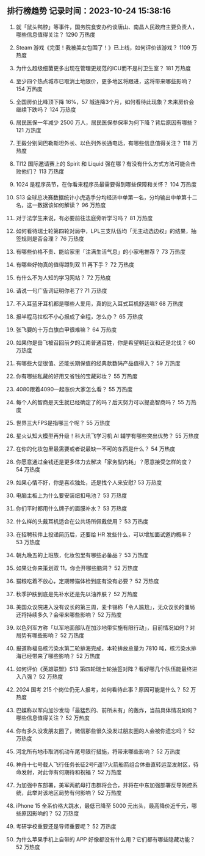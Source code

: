
## 排行榜趋势 记录时间：2023-10-24 15:38:16
  
  1. 就「鼠头鸭脖」等事件，国务院食安办约谈唐山、南昌人民政府主要负责人，哪些信息值得关注？ 1290 万热度
    
  2. Steam 游戏《完蛋！我被美女包围了！》已上线，如何评价该游戏？ 1109 万热度
    
  3. 为什么超级细菌更多出现在管理更规范的ICU而不是村卫生室？ 181 万热度
    
  4. 至少四个热点城市已取消土地限价，更多地区将跟进，这将带来哪些影响？ 154 万热度
    
  5. 全国房价比峰顶下降 16%，57 城连降3个月，如何看待此现象？未来房价会继续下跌吗？ 124 万热度
    
  6. 居民医保一年减少 2500 万人，居民医保参保率为何下降？背后原因有哪些？ 121 万热度
    
  7. 王毅分别同巴勒斯坦外长、以色列外长通电话，有哪些信息值得关注？ 118 万热度
    
  8. TI12 国际邀请赛上的 Spirit 和 Liquid 强在哪？有没有什么方式方法可能会击败他们？ 113 万热度
    
  9. 1024 是程序员节，在你看来程序员最需要得到哪些保障和关怀？ 104 万热度
    
  10. S13 全球总决赛数据统计小虎选手分均经济中单第一名，分均输出中单第十二名，这一数据该如何解读？ 96 万热度
    
  11. 对于法学生来说，有必要前往法庭旁听学习吗？ 81 万热度
    
  12. 如何看待瑞士轮第四轮对局中，LPL三支队伍均「无主动选边权」的结果，抽签规则是否合理？ 76 万热度
    
  13. 有哪些价格不贵、能给家里「注满生活气息」的小家电推荐？ 73 万热度
    
  14. 有哪些好物真的值得蹲到双 11 再下手？ 72 万热度
    
  15. 有什么不为人知的学习网站？ 72 万热度
    
  16. 请说一句广告词证明你老了? 71 万热度
    
  17. 不入耳蓝牙耳机都是哪些人爱用，真的比入耳式耳机舒适嘛? 68 万热度
    
  18. 报半程马拉松不小心报成了全程，怎么办？ 65 万热度
    
  19. 张飞要的十万白旗白甲很难嘛？ 64 万热度
    
  20. 如果你是岳飞被召回前夕的江南普通百姓，你是希望朝廷议和还是北伐？ 60 万热度
    
  21. 有哪些大促很值、还能长期保值的经典款数码产品值得入？ 59 万热度
    
  22. 你有哪些私藏的好用又省钱的宝藏彩妆？ 55 万热度
    
  23. 4080跟着4090一起涨价大家怎么看？ 55 万热度
    
  24. 每个人的智商是天生就已经确定了的吗？后天努力可以提高智商吗？ 55 万热度
    
  25. 世界三大FPS是指哪三个呢？ 55 万热度
    
  26. 星火认知大模型再升级！科大讯飞学习机 AI 辅学有哪些突出优势？ 55 万热度
    
  27. 在你的化妆包里最需要或者说最缺一不可的东西是什么？ 54 万热度
    
  28. 你愿意通过金钱还是更多体力去解决「家务型内耗」？愿意接受怎样的度？ 54 万热度
    
  29. 如果心情不好，你是喜欢独处，还是找个人来安慰? 53 万热度
    
  30. 电脑主板上为什么要安装纽扣电池？ 53 万热度
    
  31. 你们平时都用什么牌子的面膜补水？ 53 万热度
    
  32. 什么样的头戴耳机适合在公共场所佩戴使用？ 53 万热度
    
  33. 在招聘软件上投递简历后，还要给 HR 发些什么，可以增加面试邀约概率？ 53 万热度
    
  34. 朝九晚五的上班族，化妆包里有哪些必备品？ 53 万热度
    
  35. 如果让你来策划双 11，你会开哪些脑洞？ 52 万热度
    
  36. 猫粮吃着不放心，定期带猫体检到底有没有必要？ 52 万热度
    
  37. 秋季护肤到底是先补水还是先以油养肤？ 52 万热度
    
  38. 美国众议院进入没有议长的第三周，麦卡锡称「令人尴尬」，无众议长的僵局还将持续多久？会带来哪些影响？ 52 万热度
    
  39. 以色列军方称「以军地面部队在加沙地带实施有限行动」，目前情况如何？对局势有哪些影响？ 52 万热度
    
  40. 报道称福岛核污染水第二轮排海完成，本轮排放总量为 7810 吨，核污染水排海已经带来了哪些影响？ 52 万热度
    
  41. 如何评价《英雄联盟》S13 第四轮瑞士轮抽签对阵？看好哪几个队伍能最终进入八强？ 52 万热度
    
  42. 2024 国考 215 个岗位仍无人报考，如何看待此事？原因可能是什么？ 52 万热度
    
  43. 巴媒称以军向加沙发动「最猛烈的、前所未有」的轰炸，当前具体情况如何？哪些信息值得关注？ 52 万热度
    
  44. 你有多久没发朋友圈了，微信那些很久没发过朋友圈的人会被你遗忘吗？ 52 万热度
    
  45. 河北所有地市取消机动车尾号限行措施，将带来哪些影响？ 52 万热度
    
  46. 神舟十七号载人飞行任务长征2号F遥17火箭船箭组合体垂直转运至发射区，待命发射，对此你有何期待和祝福？ 52 万热度
    
  47. 为加强中东部署，美军两航母打击群将会合，并将在中东加强部署反导防控系统，此举对该地区局势有何影响？ 52 万热度
    
  48. iPhone 15 全系价格大跳水，最低已降至 5000 元出头，最高降价近千元，哪些原因影响的？ 52 万热度
    
  49. 考研学校重要还是导师重要呢？ 52 万热度
    
  50. 为什么苹果手机上自带的 APP 好像都没有什么用？它们都有哪些隐藏功能？ 52 万热度
    